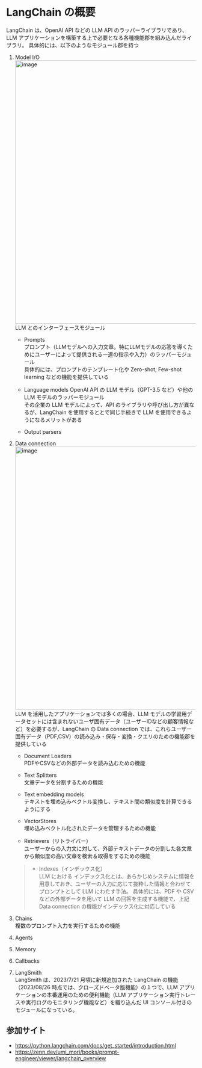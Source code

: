 # LangChain の概要

LangChain は、OpenAI API などの LLM API のラッパーライブラリであり、LLM アプリケーションを構築する上で必要となる各種機能郡を組み込んだライブラリ。
具体的には、以下のようなモジュール郡を持つ

1. Model I/O<br>
    <img width="700" alt="image" src="https://github.com/Yagami360/ai-product-dev-tips/assets/25688193/e105f560-624f-4b16-89de-a338df5ca75d"><br>
    LLM とのインターフェースモジュール<br>

    - Prompts<br>
        プロンプト（LLMモデルへの入力文章。特にLLMモデルの応答を導くためにユーザーによって提供される一連の指示や入力）のラッパーモジュール<br>
        具体的には、プロンプトのテンプレート化や Zero-shot, Few-shot learning などの機能を提供している

    - Language models
        OpenAI API の LLM モデル（GPT-3.5 など）や他の LLM モデルのラッパーモジュール<br>
        その企業の LLM モデルによって、API のライブラリや呼び出し方が異なるが、LangChain を使用するととで同じ手続きで LLM を使用できるようになるメリットがある

    - Output parsers

1. Data connection<br>
    <img width="700" alt="image" src="https://github.com/Yagami360/ai-product-dev-tips/assets/25688193/2195a553-b688-4f91-8212-d0e0ab0a5ba6"><br>
    LLM を活用したアプリケーションでは多くの場合、LLM モデルの学習用データセットには含まれないユーザ固有データ（ユーザーIDなどの顧客情報など）を必要するが、LangChain の Data connection では、これらユーザー固有データ（PDF,CSV）の読み込み・保存・変換・クエリのための機能郡を提供している<br>

    - Document Loaders<br>
        PDFやCSVなどの外部データを読み込むための機能

    - Text Splitters<br>
        文章データを分割するための機能

    - Text embedding models<br>
        テキストを埋め込みベクトル変換し、テキスト間の類似度を計算できるようにする

    - VectorStores<br>
        埋め込みベクトル化されたデータを管理するための機能

    - Retrievers（リトライバー）<br>
        ユーザーからの入力文に対して、外部テキストデータの分割した各文章から類似度の高い文章を検索＆取得をするための機能

    > - Indexes（インデックス化）<br>
    >   LLM における インデックス化とは、あらかじめシステムに情報を用意しておき、ユーザーの入力に応じて抜粋した情報と合わせてプロンプトとして LLM にわたす手法。
    >   具体的には、PDF や CSV などの外部データを用いて LLM の回答を生成する機能で、上記 Data connection の機能がインデックス化に対応している<br>

1. Chains<br>
    複数のプロンプト入力を実行するための機能

1. Agents<br>

1. Memory<br>

1. Callbacks<br>

1. LangSmith<br>
    LangSmith は、2023/7/21 月頃に新規追加された LangChain の機能（2023/08/26 時点では、クローズドベータ版機能）の１つで、LLM アプリケーションの本番運用のための便利機能（LLM アプリケーション実行トレースや実行ログのモニタリング機能など）を織り込んだ UI コンソール付きのモジュールになっている。

## 参加サイト
- https://python.langchain.com/docs/get_started/introduction.html
- https://zenn.dev/umi_mori/books/prompt-engineer/viewer/langchain_overview
